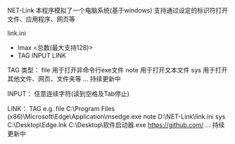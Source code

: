 NET-Link
本程序模拟了一个电脑系统(基于windows)
支持通过设定的标识符打开文件、应用程序、网页等

link.ini
- lmax <总数(最大支持128)>
- TAG INPUT LINK

TAG 类型：
file  用于打开非命令行exe文件
note  用于打开文本文件
sys   用于打开其他文件、网页、文件夹等
...   持续更新中

INPUT：
任意连续字符(读到空格及Tab停止)

LINK：
TAG          e.g.
file  C:\\Program Files (x86)\\Microsoft\\Edge\\Application\\msedge.exe
note  D:\\NET-Link\\link.ini
sys   C:\\Desktop\\Edge.lnk
      C:\\Desktop\\软件启动器.exe
      https://github.com/
...   持续更新中
